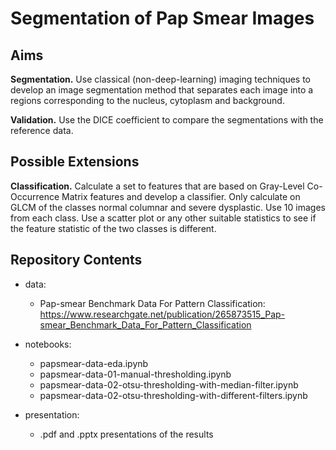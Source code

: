 # Segmentation of Pap Smear Images



## Aims

**Segmentation.**
Use classical (non-deep-learning) imaging techniques to develop an image segmentation method that separates each image into a regions corresponding to the nucleus, cytoplasm and background.

**Validation.**
Use the DICE coefficient to compare the segmentations with the reference data.



## Possible Extensions

**Classification.** Calculate a set to features that are based on Gray-Level Co-Occurrence Matrix features and develop a classifier. Only calculate on GLCM of the classes normal columnar and severe dysplastic. Use 10 images from each class. Use a scatter plot or any other suitable statistics to see if the feature statistic of the two classes is different.



## Repository Contents

- data:
  - Pap-smear Benchmark Data For Pattern Classification: https://www.researchgate.net/publication/265873515_Pap-smear_Benchmark_Data_For_Pattern_Classification

- notebooks:
  - papsmear-data-eda.ipynb
  - papsmear-data-01-manual-thresholding.ipynb
  - papsmear-data-02-otsu-thresholding-with-median-filter.ipynb
  - papsmear-data-02-otsu-thresholding-with-different-filters.ipynb

- presentation:
  - .pdf and .pptx presentations of the results
